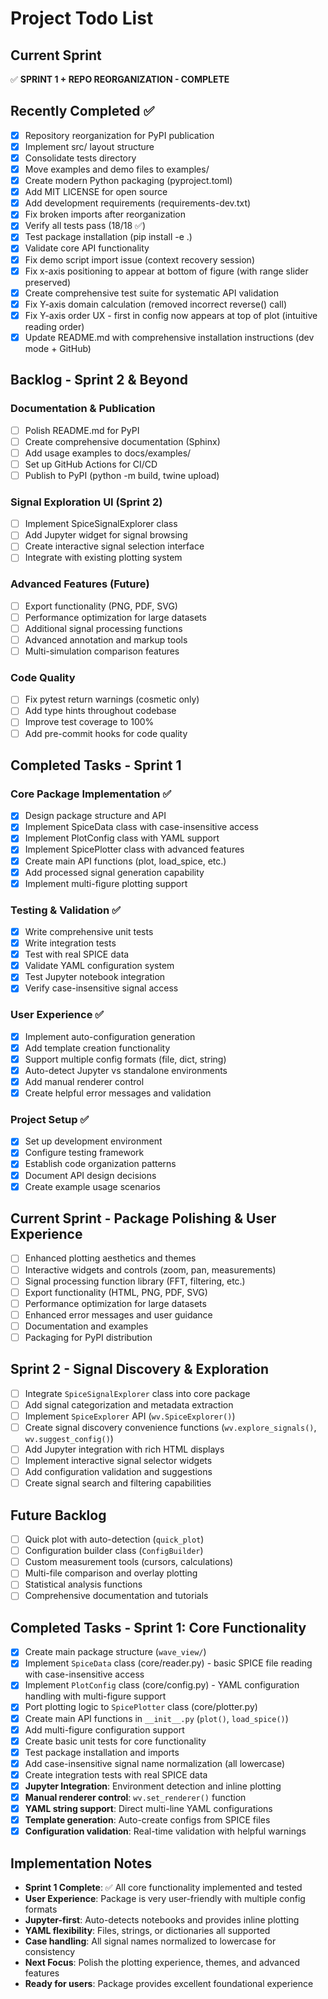 # Project Todo List

## Current Sprint
✅ **SPRINT 1 + REPO REORGANIZATION - COMPLETE**

## Recently Completed ✅
- [X] Repository reorganization for PyPI publication
- [X] Implement src/ layout structure  
- [X] Consolidate tests directory
- [X] Move examples and demo files to examples/
- [X] Create modern Python packaging (pyproject.toml)
- [X] Add MIT LICENSE for open source
- [X] Add development requirements (requirements-dev.txt)
- [X] Fix broken imports after reorganization
- [X] Verify all tests pass (18/18 ✅)
- [X] Test package installation (pip install -e .)
- [X] Validate core API functionality
- [X] Fix demo script import issue (context recovery session)
- [X] Fix x-axis positioning to appear at bottom of figure (with range slider preserved)
- [X] Create comprehensive test suite for systematic API validation
- [X] Fix Y-axis domain calculation (removed incorrect reverse() call)
- [X] Fix Y-axis order UX - first in config now appears at top of plot (intuitive reading order)
- [X] Update README.md with comprehensive installation instructions (dev mode + GitHub)

## Backlog - Sprint 2 & Beyond

### Documentation & Publication
- [ ] Polish README.md for PyPI
- [ ] Create comprehensive documentation (Sphinx)
- [ ] Add usage examples to docs/examples/
- [ ] Set up GitHub Actions for CI/CD
- [ ] Publish to PyPI (python -m build, twine upload)

### Signal Exploration UI (Sprint 2)
- [ ] Implement SpiceSignalExplorer class
- [ ] Add Jupyter widget for signal browsing
- [ ] Create interactive signal selection interface
- [ ] Integrate with existing plotting system

### Advanced Features (Future)
- [ ] Export functionality (PNG, PDF, SVG)
- [ ] Performance optimization for large datasets
- [ ] Additional signal processing functions
- [ ] Advanced annotation and markup tools
- [ ] Multi-simulation comparison features

### Code Quality
- [ ] Fix pytest return warnings (cosmetic only)
- [ ] Add type hints throughout codebase
- [ ] Improve test coverage to 100%
- [ ] Add pre-commit hooks for code quality

## Completed Tasks - Sprint 1

### Core Package Implementation ✅
- [X] Design package structure and API
- [X] Implement SpiceData class with case-insensitive access
- [X] Implement PlotConfig class with YAML support
- [X] Implement SpicePlotter class with advanced features
- [X] Create main API functions (plot, load_spice, etc.)
- [X] Add processed signal generation capability
- [X] Implement multi-figure plotting support

### Testing & Validation ✅  
- [X] Write comprehensive unit tests
- [X] Write integration tests
- [X] Test with real SPICE data
- [X] Validate YAML configuration system
- [X] Test Jupyter notebook integration
- [X] Verify case-insensitive signal access

### User Experience ✅
- [X] Implement auto-configuration generation
- [X] Add template creation functionality
- [X] Support multiple config formats (file, dict, string)
- [X] Auto-detect Jupyter vs standalone environments
- [X] Add manual renderer control
- [X] Create helpful error messages and validation

### Project Setup ✅
- [X] Set up development environment
- [X] Configure testing framework
- [X] Establish code organization patterns
- [X] Document API design decisions
- [X] Create example usage scenarios

## Current Sprint - Package Polishing & User Experience
- [ ] Enhanced plotting aesthetics and themes
- [ ] Interactive widgets and controls (zoom, pan, measurements)
- [ ] Signal processing function library (FFT, filtering, etc.)
- [ ] Export functionality (HTML, PNG, PDF, SVG)
- [ ] Performance optimization for large datasets
- [ ] Enhanced error messages and user guidance
- [ ] Documentation and examples
- [ ] Packaging for PyPI distribution

## Sprint 2 - Signal Discovery & Exploration
- [ ] Integrate `SpiceSignalExplorer` class into core package
- [ ] Add signal categorization and metadata extraction 
- [ ] Implement `SpiceExplorer` API (`wv.SpiceExplorer()`)
- [ ] Create signal discovery convenience functions (`wv.explore_signals()`, `wv.suggest_config()`)
- [ ] Add Jupyter integration with rich HTML displays
- [ ] Implement interactive signal selector widgets
- [ ] Add configuration validation and suggestions
- [ ] Create signal search and filtering capabilities

## Future Backlog
- [ ] Quick plot with auto-detection (`quick_plot`)
- [ ] Configuration builder class (`ConfigBuilder`)
- [ ] Custom measurement tools (cursors, calculations)
- [ ] Multi-file comparison and overlay plotting
- [ ] Statistical analysis functions
- [ ] Comprehensive documentation and tutorials

## Completed Tasks - Sprint 1: Core Functionality
- [X] Create main package structure (`wave_view/`)
- [X] Implement `SpiceData` class (core/reader.py) - basic SPICE file reading with case-insensitive access
- [X] Implement `PlotConfig` class (core/config.py) - YAML configuration handling with multi-figure support
- [X] Port plotting logic to `SpicePlotter` class (core/plotter.py)
- [X] Create main API functions in `__init__.py` (`plot()`, `load_spice()`)
- [X] Add multi-figure configuration support
- [X] Create basic unit tests for core functionality
- [X] Test package installation and imports
- [X] Add case-insensitive signal name normalization (all lowercase)
- [X] Create integration tests with real SPICE data
- [X] **Jupyter Integration**: Environment detection and inline plotting
- [X] **Manual renderer control**: `wv.set_renderer()` function
- [X] **YAML string support**: Direct multi-line YAML configurations
- [X] **Template generation**: Auto-create configs from SPICE files
- [X] **Configuration validation**: Real-time validation with helpful warnings

## Implementation Notes
- **Sprint 1 Complete**: ✅ All core functionality implemented and tested
- **User Experience**: Package is very user-friendly with multiple config formats
- **Jupyter-first**: Auto-detects notebooks and provides inline plotting
- **YAML flexibility**: Files, strings, or dictionaries all supported
- **Case handling**: All signal names normalized to lowercase for consistency
- **Next Focus**: Polish the plotting experience, themes, and advanced features
- **Ready for users**: Package provides excellent foundational experience 